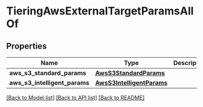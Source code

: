 # TieringAwsExternalTargetParamsAllOf


## Properties
Name | Type | Description | Notes
------------ | ------------- | ------------- | -------------
**aws_s3_standard_params** | [**AwsS3StandardParams**](AwsS3StandardParams.md) |  | [optional] 
**aws_s3_intelligent_params** | [**AwsS3IntelligentParams**](AwsS3IntelligentParams.md) |  | [optional] 

[[Back to Model list]](../README.md#documentation-for-models) [[Back to API list]](../README.md#documentation-for-api-endpoints) [[Back to README]](../README.md)


